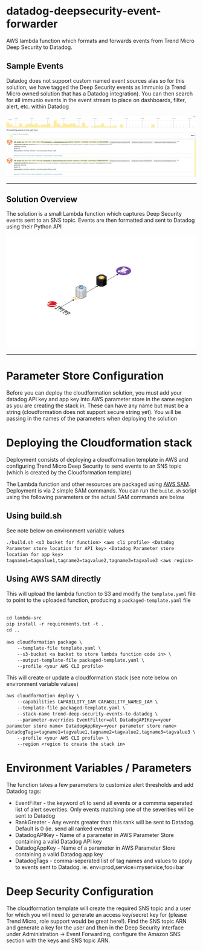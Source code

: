 # datadog-deepsecurity-event-forwarder
AWS lambda function which formats and forwards events from Trend Micro Deep Security to Datadog.

## Sample Events

Datadog does not support custom named event sources alas so for this solution, we have tagged the Deep Security events as Immunio (a Trend Micro owned solution that has a Datadog integration).  You can then search for all immunio events in the event stream to place on dashboards, filter, alert, etc. within Datadog

![Sample Events](https://github.com/Signiant/datadog-deepsecurity-event-forwarder/blob/master/images/sample-dd-events.jpg?raw=true)

---

## Solution Overview

The solution is a small Lambda function which captures Deep Security events sent to an SNS topic.  Events are then formatted and sent to Datadog using their Python API

![Solution Overview](https://github.com/Signiant/datadog-deepsecurity-event-forwarder/blob/master/images/deep-security-events-to-datadog.png?raw=true)

---

# Parameter Store Configuration
Before you can deploy the cloudformation solution, you must add your datadog API key and app key into AWS parameter store in the same region as you are creating the stack in.  These can have any name but must be a string (cloudformation does not support secure string yet).  You will be passing in the names of the parameters when deploying the solution

# Deploying the Cloudformation stack
Deployment consists of deploying a cloudformation template in AWS and configuring Trend Micro Deep Security to send events to an SNS topic (which is created by the Cloudformation template)

The Lambda function and other resources are packaged using [AWS SAM](https://github.com/awslabs/serverless-application-model).  Deployment is via 2 simple SAM commands.  You can run the `build.sh` script using the following parameters or the actual SAM commands are below

## Using build.sh

See note below on environment variable values

```
./build.sh <s3 bucket for function> <aws cli profile> <Datadog Parameter store location for API key> <Datadog Parameter store location for app key> tagname1=tagvalue1,tagname2=tagvalue2,tagname3=tagvalue3 <aws region>
```

## Using AWS SAM directly

This will upload the lambda function to S3 and modify the `template.yaml` file to point to the uploaded function, producing a `packaged-template.yaml` file
```

cd lambda-src
pip install -r requirements.txt -t .
cd ..

aws cloudformation package \
    --template-file template.yaml \
    --s3-bucket <a bucket to store lambda function code in> \
    --output-template-file packaged-template.yaml \
    --profile <your AWS CLI profile>
```

This will create or update a cloudformation stack (see note below on environment variable values)
```
aws cloudformation deploy \
    --capabilities CAPABILITY_IAM CAPABILITY_NAMED_IAM \
    --template-file packaged-template.yaml \
    --stack-name trend-deep-security-events-to-datadog \
    --parameter-overrides EventFilter=all DatadogAPIKey=<your parameter store name> DatadogAppKey=<your parameter store name> DatadogTags=tagname1=tagvalue1,tagname2=tagvalue2,tagname3=tagvalue3 \
    --profile <your AWS CLI profile> \
    --region <region to create the stack in>
```
# Environment Variables / Parameters

The function takes a few parameters to customize alert thresholds and add Datadog tags:

* EventFilter - the keyword *all* to send all events or a commma seperated list of alert severities.  Only events matching one of the severities will be sent to Datadog
* RankGreater - Any events greater than this rank will be sent to Datadog.  Default is 0 (ie. send all ranked events)
* DatadogAPIKey - Name of a parameter in AWS Parameter Store containing a valid Datadog API key
* DatadogAppKey - Name of a parameter in AWS Parameter Store containing a valid Datadog app key
* DatadogTags - comma-seperated list of tag names and values to apply to events sent to Datadog.  ie. env=prod,service=myservice,foo=bar

# Deep Security Configuration
The cloudformation template will create the required SNS topic and a user for which you will need to generate an access key/secret key for (please Trend Micro, role support would be great here!).  Find the SNS topic ARN and generate a key for the user and then in the Deep Security interface under Administration -> Event Forwarding, configure the Amazon SNS section with the keys and SNS topic ARN.
